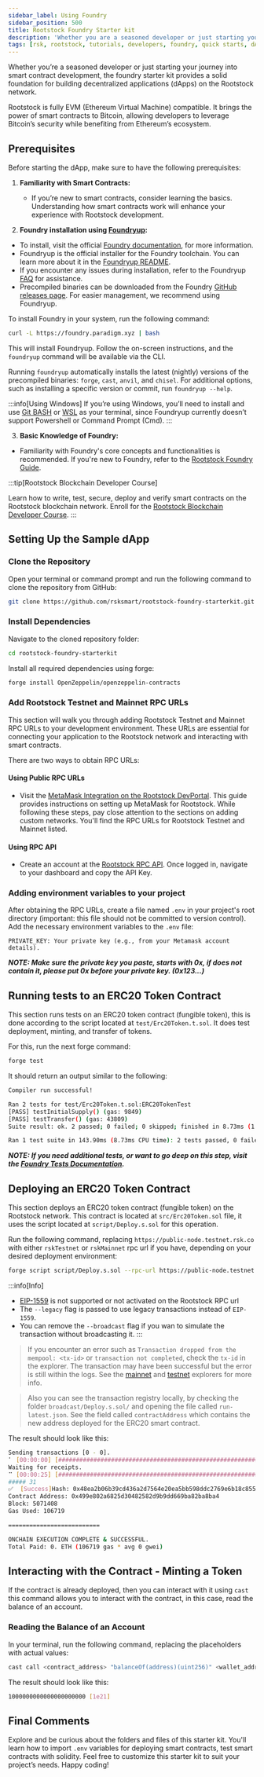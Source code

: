 ```yaml
---
sidebar_label: Using Foundry
sidebar_position: 500
title: Rootstock Foundry Starter kit
description: 'Whether you are a seasoned developer or just starting your journey into smart contract development, the foundry starter kit provides a solid foundation for building decentralized applications (dApps) on the Rootstock network.'
tags: [rsk, rootstock, tutorials, developers, foundry, quick starts, dApps, smart contracts]
---
```


Whether you’re a seasoned developer or just starting your journey into smart contract development, the foundry starter kit provides a solid foundation for building decentralized applications (dApps) on the Rootstock network.

Rootstock is fully EVM (Ethereum Virtual Machine) compatible. It brings the power of smart contracts to Bitcoin, allowing developers to leverage Bitcoin’s security while benefiting from Ethereum’s ecosystem.

## Prerequisites

Before starting the dApp, make sure to have the following prerequisites:

1. **Familiarity with Smart Contracts:**
   - If you’re new to smart contracts, consider learning the basics. Understanding how smart contracts work will enhance your experience with Rootstock development.

2. **Foundry installation using [Foundryup](https://book.getfoundry.sh/getting-started/installation#using-foundryup):**
- To install, visit the official [Foundry documentation](https://book.getfoundry.sh/getting-started/installation#using-foundryup), for more information.
- Foundryup is the official installer for the Foundry toolchain. You can learn more about it in the [Foundryup README](https://github.com/foundry-rs/foundry/blob/master/foundryup/README.md).
- If you encounter any issues during installation, refer to the Foundryup [FAQ](https://book.getfoundry.sh/faq.html) for assistance.
- Precompiled binaries can be downloaded from the Foundry [GitHub releases page](https://github.com/foundry-rs/foundry/releases). For easier management, we recommend using Foundryup.

To install Foundry in your system, run the following command:
```bash
curl -L https://foundry.paradigm.xyz | bash
```
This will install Foundryup. Follow the on-screen instructions, and the `foundryup` command will be available via the CLI.

Running `foundryup` automatically installs the latest (nightly) versions of the precompiled binaries: `forge`, `cast`, `anvil`, and `chisel`. For additional options, such as installing a specific version or commit, run `foundryup --help`.

:::info[Using Windows]
If you’re using Windows, you’ll need to install and use [Git BASH](https://gitforwindows.org/) or [WSL](https://learn.microsoft.com/en-us/windows/wsl/install) as your terminal, since Foundryup currently doesn’t support Powershell or Command Prompt (Cmd).
:::

3. **Basic Knowledge of Foundry:**
- Familiarity with Foundry's core concepts and functionalities is recommended. If you're new to Foundry, refer to the [Rootstock Foundry Guide](/developers/smart-contracts/foundry/).

:::tip[Rootstock Blockchain Developer Course]

Learn how to write, test, secure, deploy and verify smart contracts on the Rootstock blockchain network. Enroll for the [Rootstock Blockchain Developer Course](/resources/courses/).
:::

## Setting Up the Sample dApp

### Clone the Repository

Open your terminal or command prompt and run the following command to clone the repository from GitHub:

```bash
git clone https://github.com/rsksmart/rootstock-foundry-starterkit.git
```

### Install Dependencies

Navigate to the cloned repository folder:

```bash
cd rootstock-foundry-starterkit
```

Install all required dependencies using forge:

```bash
forge install OpenZeppelin/openzeppelin-contracts
```

### Add Rootstock Testnet and Mainnet RPC URLs

This section will walk you through adding Rootstock Testnet and Mainnet RPC URLs to your development environment. These URLs are essential for connecting your application to the Rootstock network and interacting with smart contracts.

There are two ways to obtain RPC URLs:

#### Using Public RPC URLs

- Visit the [MetaMask Integration on the Rootstock DevPortal](/dev-tools/wallets/metamask/). This guide provides instructions on setting up MetaMask for Rootstock. While following these steps, pay close attention to the sections on adding custom networks. You'll find the RPC URLs for Rootstock Testnet and Mainnet listed.

#### Using RPC API
- Create an account at the [Rootstock RPC API](https://rpc.rootstock.io/). Once logged in, navigate to your dashboard and copy the API Key. 


### Adding environment variables to your project

After obtaining the RPC URLs, create a file named `.env` in your project's root directory (important: this file should not be committed to version control). Add the necessary environment variables to the `.env` file:
```
PRIVATE_KEY: Your private key (e.g., from your Metamask account details).
```
**_NOTE: Make sure the private key you paste, starts with 0x, if does not contain it, please put 0x before your private key. (0x123...)_** 

## Running tests to an ERC20 Token Contract
This section runs tests on an ERC20 token contract (fungible token), this is done according to the script located at ```test/Erc20Token.t.sol```. It does test deployment, minting, and transfer of tokens.

For this, run the next forge command:

```bash
forge test
```

It should return an output similar to the following:

```bash
Compiler run successful!

Ran 2 tests for test/Erc20Token.t.sol:ERC20TokenTest
[PASS] testInitialSupply() (gas: 9849)
[PASS] testTransfer() (gas: 43809)
Suite result: ok. 2 passed; 0 failed; 0 skipped; finished in 8.73ms (1.51ms CPU time)

Ran 1 test suite in 143.90ms (8.73ms CPU time): 2 tests passed, 0 failed, 0 skipped (2 total tests)
```
**_NOTE: If you need additional tests, or want to go deep on this step, visit the [Foundry Tests Documentation](https://book.getfoundry.sh/forge/tests)._** 

## Deploying an ERC20 Token Contract
This section deploys an ERC20 token contract (fungible token) on the Rootstock network. This contract is located at ```src/Erc20Token.sol``` file, it uses the script located at ```script/Deploy.s.sol``` for this operation.

Run the following command, replacing `https://public-node.testnet.rsk.co` with either `rskTestnet` or `rskMainnet` rpc url if you have, depending on your desired deployment environment:

```bash
forge script script/Deploy.s.sol --rpc-url https://public-node.testnet.rsk.co --broadcast --legacy
```
:::info[Info]

- [EIP-1559](https://github.com/ethereum/EIPs/blob/master/EIPS/eip-1559.md) is not supported or not activated on the Rootstock RPC url
- The `--legacy` flag is passed to use legacy transactions instead of `EIP-1559`.
- You can remove the `--broadcast` flag if you wan to simulate the transaction without broadcasting it.
:::

> If you encounter an error such as `Transaction dropped from the mempool: <tx-id>` or `transaction not completed`, check the `tx-id` in the explorer. The transaction may have been successful but the error is still within the logs. See the [mainnet](https://explorer.rootstock.io/) and [testnet](https://explorer.testnet.rootstock.io/) explorers for more info.

> Also you can see the transaction registry locally, by checking the folder `broadcast/Deploy.s.sol/` and opening the file called `run-latest.json`. See the field called `contractAddress` which contains the new address deployed for the ERC20 smart contract.

The result should look like this:
```bash
Sending transactions [0 - 0].
⠁ [00:00:00] [###############################################################################################################################################] 1/1 txes (0.0s)##
Waiting for receipts.
⠉ [00:00:25] [###########################################################################################################################################] 1/1 receipts (0.0s)
##### 31
✅  [Success]Hash: 0x48ea2b06b39cd436a2d7564e20ea5bb598ddc2769e6b18c855170f0e9e4d5687
Contract Address: 0x499e802a6825d30482582d9b9dd669ba82ba8ba4
Block: 5071408
Gas Used: 106719

==========================

ONCHAIN EXECUTION COMPLETE & SUCCESSFUL.
Total Paid: 0. ETH (106719 gas * avg 0 gwei)
```

## Interacting with the Contract - Minting a Token
If the contract is already deployed, then you can interact with it using `cast` this command allows you to interact with the contract, in this case, read the balance of an account.

### Reading the Balance of an Account
In your terminal, run the following command, replacing the placeholders with actual values:

```bash
cast call <contract_address> "balanceOf(address)(uint256)" <wallet_address> --rpc-url <rpc_url>
```
The result should look like this:
```bash
1000000000000000000000 [1e21]
```

## Final Comments

Explore and be curious about the folders and files of this starter kit. You'll learn how to import `.env` variables for deploying smart contracts, test smart contracts with solidity. Feel free to customize this starter kit to suit your project’s needs. Happy coding!
